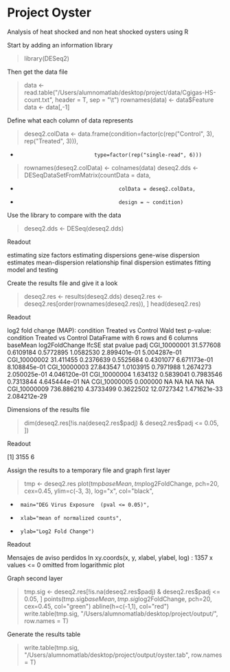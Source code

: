 # Project Oyster

Analysis of heat shocked and non heat shocked oysters using R

Start by adding an information library

> library(DESeq2)

Then get the data file

> data <- read.table("/Users/alumnomatlab/desktop/project/data/Cgigas-HS-count.txt", header = T, sep = "\t")
> rownames(data) <- data$Feature
> data <- data[,-1]

Define what each column of data represents

> deseq2.colData <- data.frame(condition=factor(c(rep("Control", 3), rep("Treated", 3))), 
+                              type=factor(rep("single-read", 6)))
> rownames(deseq2.colData) <- colnames(data)
> deseq2.dds <- DESeqDataSetFromMatrix(countData = data,
+                                      colData = deseq2.colData, 
+                                      design = ~ condition)

Use the library to compare with the data

> deseq2.dds <- DESeq(deseq2.dds)

Readout

estimating size factors
estimating dispersions
gene-wise dispersion estimates
mean-dispersion relationship
final dispersion estimates
fitting model and testing

Create the results file and give it a look

> deseq2.res <- results(deseq2.dds)
> deseq2.res <- deseq2.res[order(rownames(deseq2.res)), ]
> head(deseq2.res)

Readout

log2 fold change (MAP): condition Treated vs Control 
Wald test p-value: condition Treated vs Control 
DataFrame with 6 rows and 6 columns
               baseMean log2FoldChange     lfcSE       stat       pvalue         padj
              <numeric>      <numeric> <numeric>  <numeric>    <numeric>    <numeric>
CGI_10000001  31.577608      0.6109184 0.5772895  1.0582530 2.899401e-01 5.004287e-01
CGI_10000002  31.411455      0.2376639 0.5525684  0.4301077 6.671173e-01 8.108845e-01
CGI_10000003  27.843547      1.0103915 0.7971988  1.2674273 2.050025e-01 4.046120e-01
CGI_10000004   1.634132      0.5839041 0.7983546  0.7313844 4.645444e-01           NA
CGI_10000005   0.000000             NA        NA         NA           NA           NA
CGI_10000009 736.886210      4.3733499 0.3622502 12.0727342 1.471621e-33 2.084212e-29

Dimensions of the results file

> dim(deseq2.res[!is.na(deseq2.res$padj) & deseq2.res$padj <= 0.05, ])

Readout

[1] 3155    6

Assign the results to a temporary file and graph first layer

> tmp <- deseq2.res
> plot(tmp$baseMean, tmp$log2FoldChange, pch=20, cex=0.45, ylim=c(-3, 3), log="x", col="black",
+      main="DEG Virus Exposure  (pval <= 0.05)",
+      xlab="mean of normalized counts",
+      ylab="Log2 Fold Change")

Readout

Mensajes de aviso perdidos
In xy.coords(x, y, xlabel, ylabel, log) :
  1357 x values <= 0 omitted from logarithmic plot
  
Graph second layer

> tmp.sig <- deseq2.res[!is.na(deseq2.res$padj) & deseq2.res$padj <= 0.05, ]
> points(tmp.sig$baseMean, tmp.sig$log2FoldChange, pch=20, cex=0.45, col="green")
> abline(h=c(-1,1), col="red")
> write.table(tmp.sig, "/Users/alumnomatlab/desktop/project/output/", row.names = T)




Generate the results table

> write.table(tmp.sig, "/Users/alumnomatlab/desktop/project/output/oyster.tab", row.names = T)



